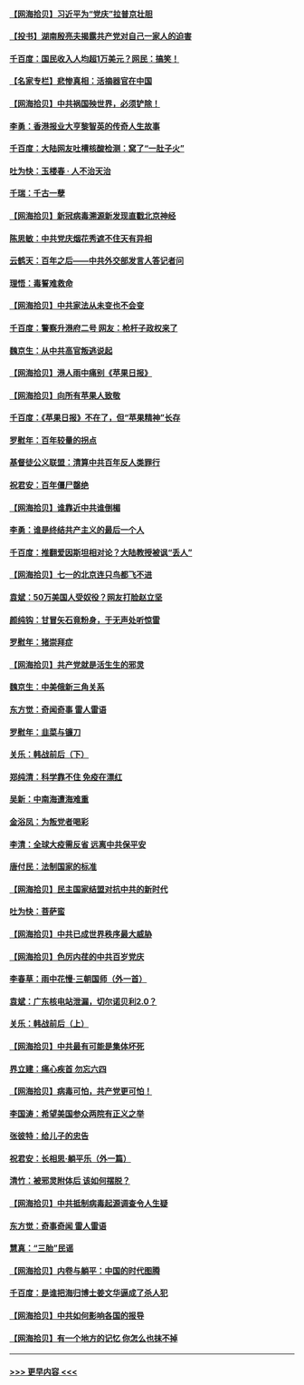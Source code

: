 #### [【网海拾贝】习近平为“党庆”拉普京壮胆](../pages/nsc993/n13057781.md?t=07011551) 
#### [【投书】湖南殷亮夫揭露共产党对自己一家人的迫害](../pages/nsc993/n13057744.md?t=07011551) 
#### [千百度：国民收入人均超1万美元？网民：搞笑！](../pages/nsc993/n13057692.md?t=07011551) 
#### [【名家专栏】悲惨真相：活摘器官在中国](../pages/nsc993/n13056611.md?t=07011551) 
#### [【网海拾贝】中共祸国殃世界，必须铲除！](../pages/nsc993/n13056011.md?t=07011551) 
#### [李勇：香港报业大亨黎智英的传奇人生故事](../pages/nsc993/n13055258.md?t=07011551) 
#### [千百度：大陆网友吐槽核酸检测：窝了“一肚子火”](../pages/nsc993/n13055194.md?t=07011551) 
#### [吐为快：玉楼春 · 人不治天治](../pages/nsc993/n13054028.md?t=07011551) 
#### [千瑞：千古一孽](../pages/nsc993/n13054016.md?t=07011551) 
#### [【网海拾贝】新冠病毒溯源新发现直戳北京神经](../pages/nsc993/n13052425.md?t=07011551) 
#### [陈思敏：中共党庆烟花秀遮不住天有异相](../pages/nsc993/n13052020.md?t=07011551) 
#### [云鹤天：百年之后——中共外交部发言人答记者问](../pages/nsc993/n13051604.md?t=07011551) 
#### [理悟：毒誓难救命](../pages/nsc993/n13051601.md?t=07011551) 
#### [【网海拾贝】中共家法从未变也不会变](../pages/nsc993/n13050366.md?t=07011551) 
#### [千百度：警察升港府二号 网友：枪杆子政权来了](../pages/nsc993/n13050261.md?t=07011551) 
#### [魏京生：从中共高官叛逃说起](../pages/nsc993/n13048997.md?t=07011551) 
#### [【网海拾贝】港人雨中痛别《苹果日报》](../pages/nsc993/n13048941.md?t=07011551) 
#### [【网海拾贝】向所有苹果人致敬](../pages/nsc993/n13046795.md?t=07011551) 
#### [千百度：《苹果日报》不在了，但“苹果精神”长存](../pages/nsc993/n13046703.md?t=07011551) 
#### [罗慰年：百年较量的拐点](../pages/nsc993/n13046542.md?t=07011551) 
#### [基督徒公义联盟：清算中共百年反人类罪行](../pages/nsc993/n13046499.md?t=07011551) 
#### [祝君安：百年僵尸罄绝](../pages/nsc993/n13045595.md?t=07011551) 
#### [【网海拾贝】谁靠近中共谁倒楣](../pages/nsc993/n13044667.md?t=07011551) 
#### [李勇：谁是终结共产主义的最后一个人](../pages/nsc993/n13044397.md?t=07011551) 
#### [千百度：推翻爱因斯坦相对论？大陆教授被讽“丢人”](../pages/nsc993/n13043908.md?t=07011551) 
#### [【网海拾贝】七一的北京连只鸟都飞不进](../pages/nsc993/n13041377.md?t=07011551) 
#### [袁斌：50万美国人受奴役？网友打脸赵立坚](../pages/nsc993/n13041330.md?t=07011551) 
#### [颜纯钩：甘冒矢石竟粉身，于无声处听惊雷](../pages/nsc993/n13041140.md?t=07011551) 
#### [罗慰年：猪崇拜症](../pages/nsc993/n13041071.md?t=07011551) 
#### [【网海拾贝】共产党就是活生生的邪灵](../pages/nsc993/n13036627.md?t=07011551) 
#### [魏京生：中美俄新三角关系](../pages/nsc993/n13035986.md?t=07011551) 
#### [东方觉：奇闻奇事 雷人雷语](../pages/nsc993/n13035878.md?t=07011551) 
#### [罗慰年：韭菜与镰刀](../pages/nsc993/n13034374.md?t=07011551) 
#### [关乐：韩战前后（下）](../pages/nsc993/n13034113.md?t=07011551) 
#### [郑纯清：科学靠不住 免疫在漂红](../pages/nsc993/n13034093.md?t=07011551) 
#### [吴新：中南海遭海难重](../pages/nsc993/n13034084.md?t=07011551) 
#### [金浴凤：为叛党者喝彩](../pages/nsc993/n13034058.md?t=07011551) 
#### [李清：全球大疫需反省 远离中共保平安](../pages/nsc993/n13033784.md?t=07011551) 
#### [唐付民：法制国家的标准](../pages/nsc993/n13032944.md?t=07011551) 
#### [【网海拾贝】民主国家结盟对抗中共的新时代](../pages/nsc993/n13031717.md?t=07011551) 
#### [吐为快：菩萨蛮](../pages/nsc993/n13030033.md?t=07011551) 
#### [【网海拾贝】中共已成世界秩序最大威胁](../pages/nsc993/n13028138.md?t=07011551) 
#### [【网海拾贝】色厉内荏的中共百岁党庆](../pages/nsc993/n13025582.md?t=07011551) 
#### [李春草：雨中花慢‧三朝国师（外一首）](../pages/nsc993/n13025567.md?t=07011551) 
#### [袁斌：广东核电站泄漏，切尔诺贝利2.0？](../pages/nsc993/n13025475.md?t=07011551) 
#### [关乐：韩战前后（上）](../pages/nsc993/n13025387.md?t=07011551) 
#### [【网海拾贝】中共最有可能是集体坏死](../pages/nsc993/n13023101.md?t=07011551) 
#### [界立建：痛心疾首 勿忘六四](../pages/nsc993/n13022339.md?t=07011551) 
#### [【网海拾贝】病毒可怕，共产党更可怕！](../pages/nsc993/n13020728.md?t=07011551) 
#### [李国涛：希望美国参众两院有正义之举](../pages/nsc993/n13020674.md?t=07011551) 
#### [张彼特：给儿子的忠告](../pages/nsc993/n13018934.md?t=07011551) 
#### [祝君安：长相思‧躺平乐（外一篇）](../pages/nsc993/n13018923.md?t=07011551) 
#### [清竹：被邪灵附体后 该如何摆脱？](../pages/nsc993/n13018877.md?t=07011551) 
#### [【网海拾贝】中共抵制病毒起源调查令人生疑](../pages/nsc993/n13017785.md?t=07011551) 
#### [东方觉：奇事奇闻 雷人雷语](../pages/nsc993/n13017577.md?t=07011551) 
#### [慧真：“三胎”民谣](../pages/nsc993/n13017394.md?t=07011551) 
#### [【网海拾贝】内卷与躺平：中国的时代图腾](../pages/nsc993/n13016128.md?t=07011551) 
#### [千百度：是谁把海归博士姜文华逼成了杀人犯](../pages/nsc993/n13015218.md?t=07011551) 
#### [【网海拾贝】中共如何影响各国的报导](../pages/nsc993/n13012599.md?t=07011551) 
#### [【网海拾贝】有一个地方的记忆 你怎么也抹不掉](../pages/nsc993/n13009802.md?t=07011551) 

----
#### [ >>> 更早内容 <<< ](../indexes/nsc993-earlier.md)
